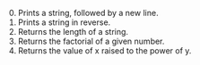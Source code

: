 0. Prints a string, followed by a new line.
1. Prints a string in reverse.
2. Returns the length of a string.
3. Returns the factorial of a given number.
4. Returns the value of x raised to the power of y.
